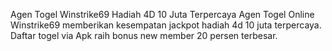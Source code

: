 Agen Togel Winstrike69 Hadiah 4D 10 Juta Terpercaya
Agen Togel Online Winstrike69 memberikan kesempatan jackpot hadiah 4d 10 juta terpercaya. Daftar togel via Apk raih bonus new member 20 persen terbesar.
